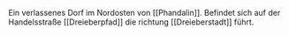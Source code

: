 Ein verlassenes Dorf im Nordosten von [[Phandalin]]. Befindet sich auf der Handelsstraße [[Dreieberpfad]] die richtung [[Dreieberstadt]] führt.